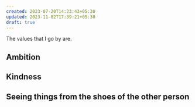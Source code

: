 ```yaml
---
created: 2023-07-20T14:23:43+05:30
updated: 2023-11-02T17:39:21+05:30
draft: true
---
```

The values that I go by are.

## Ambition

## Kindness

## Seeing things from the shoes of the other person

